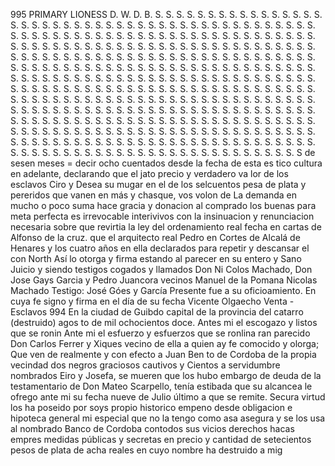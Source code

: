 995
PRIMARY LIONESS
D. W. D. B. S. S. S. S. S. S. S. S. S. S. S. S. S. S. S. S. S. S. S. S. S. S. S. S. S. S. S. S. S. S. S. S. S. S. S. S. S. S. S. S. S. S. S. S. S. S. S. S. S. S. S. S. S. S. S. S. S. S. S. S. S. S. S. S. S. S. S. S. S. S. S. S. S. S. S. S. S. S. S. S. S. S. S. S. S. S. S. S. S. S. S. S. S. S. S. S. S. S. S. S. S. S. S. S. S. S. S. S. S. S. S. S. S. S. S. S. S. S. S. S. S. S. S. S. S. S. S. S. S. S. S. S. S. S. S. S. S. S. S. S. S. S. S. S. S. S. S. S. S. S. S. S. S. S. S. S. S. S. S. S. S. S. S. S. S. S. S. S. S. S. S. S. S. S. S. S. S. S. S. S. S. S. S. S. S. S. S. S. S. S. S. S. S. S. S. S. S. S. S. S. S. S. S. S. S. S. S. S. S. S. S. S. S. S. S. S. S. S. S. S. S. S. S. S. S. S. S. S. S. S. S. S. S. S. S. S. S. S. S. S. S. S. S. S. S. S. S. S. S. S. S. S. S. S. S. S. S. S. S. S. S. S. S. S. S. S. S. S. S. S. S. S. S. S. S. S. S. S. S. S. S. S. S. S. S. S. S. S. S. S. S. S. S. S. S. S. S. S. S. S. S. S. S. S. S. S. S. S. S. S. S. S. S. S. S. S. S. S. S. S. S. S. S. S. S. S. S. S. S. S. S. S. S. S. S. S. S. S. S. S. S. S. S. S. S. S. S. S. S. S. S. S. S. S. S. S. S. S. S. S. S. S. S. S. S. S. S. S. S. S. S. S. S. S. S. S. S. S. S. S. S. S. S. S. S. S. S. S. S. S. S. S
de sesen meses = decir ocho cuentados desde la fecha de esta es
tico cultura en adelante, declarando que el jato precio y verdadero va
lor de los esclavos Ciro y Desea su mugar en el de los selcuentos
pesa de plata y pereridos que vanen en más y chasque, vos volon de
La demanda en mucho o poco suma hace gracia y donacion al comprado los buenas para meta perfecta es irrevocable interivivos con la insinuacion y renunciacion necesaria sobre que revirtia la ley del ordenamiento real fecha en cartas de Alfonso de la cruz.
que el arquitecto real Pedro en Cortes de Alcalá de Henares y los cuatro años en ella declarados para repetir y descansar el con
North
Así lo otorga y firma estando al parecer en su entero y Sano Juicio y siendo testigos cogados y llamados Don Ni
Colos Machado, Don Jose Gays Garcia y Pedro Juancora
vecinos
Manuel de la Pomana
Nicolas Machado
Testigo: José Góes y García
Presente fue a su oficioamiento. En cuya fe signo y firma en
el día de su fecha
Vicente Olgaecho
Venta - Esclavos
994 En la ciudad de Guibdo capital de la provincia del catarro (destruido) agos
to de mil ochocientos doce. Antes mi el escogazo y listos que se ronin
Ante mi el esfuerzo y esfuerzos que se ronlina
ran parecido Don Carlos Ferrer y Xiques vecino de ella a quien ay fe
comocido y olorga; Que ven de realmente y con efecto a Juan Ben
to de Cordoba de la propia vecindad dos negros graciosos cautivos y
Cientos a servidumbre nombrados Eiro y Josefa, se mueren que los hubo embargo de deuda de la testamentario de Don Mateo Scarpello, tenía estibada que su alcancea le ofrego ante mi su fecha nueve de Julio último a que se remite. Secura virtud los ha poseido por soys
propio historico empeno desde obligacion e hipoteca general mi especial que no la tengo como asa asegura y se los usa al nombrado Banco de Cordoba contodos sus vicios derechos hacas empres
medidas públicas y secretas en precio y cantidad de setecientos pesos de plata de acha reales en cuyo nombre ha destruido a mig
